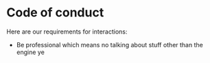 # Code of conduct
Here are our requirements for interactions:
-  Be professional which means no talking about stuff other than the engine ye
